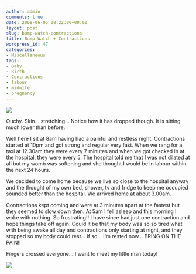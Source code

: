 ```yaml
---
author: admin
comments: true
date: 2008-06-05 08:22:00+00:00
layout: post
slug: bump-watch-contractions
title: Bump Watch + Contractions
wordpress_id: 47
categories:
- Miscellaneous
tags:
- Baby
- Birth
- Contractions
- labour
- midwife
- pregnancy
---
```


[![](http://farm4.staticflickr.com/3266/3990657065_2562c02cb1_b.jpg)](http://farm4.staticflickr.com/3266/3990657065_2562c02cb1_b.jpg)

  


Ouchy. Skin... stretching... Notice how it has dropped though.  It is sitting much lower than before.

  


Well here I sit at 8am having had a painful and restless night.  Contractions started at 10pm and got strong and regular very fast.  When we rang for a taxi at 12.30am they were every 7 minutes and when we got checked in at the hospital, they were every 5.  The hospital told me that I was not dilated at all but my womb was softening and she thought I would be in labour within the next 24 hours.

  


We decided to come home because we live so close to the hospital anyway and the thought of my own bed, shower, tv and fridge to keep me occupied sounded better than the hospital.  We arrived home at about 3.00am.

  


Contractions kept coming and were at 3 minutes apart at the fastest but they seemed to slow down then.  At 5am I fell asleep and this morning I woke with nothing.  So frustrating!!  I have since had just one contraction and hope things take off again.  Could it be that my body was so so tired what with being awake all day and contractions only starting at night, and they stopped so my body could rest... if so... I'm rested now... BRING ON THE PAIN!!

  


Fingers crossed everyone... I want to meet my little man today!

![](https://blogger.googleusercontent.com/tracker/251139911615938991-6546265035046402504?l=www.outmumbered.com)
